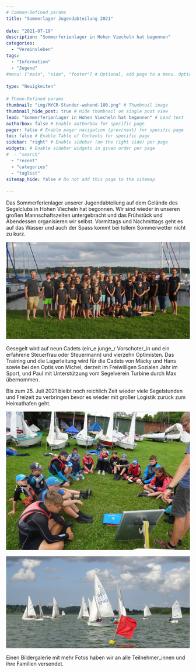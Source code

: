 ```yaml
---
# Common-Defined params
title: "Sommerlager Jugendabteilung 2021"

date: "2021-07-19"
description: "Sommerferienlager in Hohen Viecheln hat begonnen"
categories:
  - "Vereinsleben"
tags:
  - "Information"
  - "Jugend"
#menu: ["main", "side", "footer"] # Optional, add page to a menu. Options: main, side, footer

type: "Neuigkeiten"

# Theme-Defined params
thumbnail: "img/MYCR-Stander-wehend-100.png" # Thumbnail image
thumbnail_hide_post: true # Hide thumbnail on single post view
lead: "Sommerferienlager in Hohen Viecheln hat begonnen" # Lead text
authorbox: false # Enable authorbox for specific page
pager: false # Enable pager navigation (prev/next) for specific page
toc: false # Enable Table of Contents for specific page
sidebar: "right" # Enable sidebar (on the right side) per page
widgets: # Enable sidebar widgets in given order per page
#  - "search"
  - "recent"
  - "categories"
  - "taglist"
sitemap_hide: false # Do not add this page to the sitemap

---
```


Das Sommerferienlager unserer Jugendabteilung auf dem Gelände des Segelclubs in Hohen Viecheln hat begonnen. Wir sind wieder in unseren großen Mannschaftszelten untergebracht und das Frühstück und Abendessen organisieren wir selbst. Vormittags und Nachmittags geht es auf das Wasser und auch der Spass kommt bei tollem Sommerwetter nicht zu kurz.

![Sommerlager Gruppenfoto](/img/20210719_sommerlagerjugend_1.jpg)

Gesegelt wird auf neun Cadets (ein_e junge_r Vorschoter_in und ein erfahrene Steuerfrau oder Steuermann) und vierzehn Optimisten. Das Training und die Lagerleitung wird für die Cadets von Mäcky und Hans sowie bei den Optis von Michel, derzeit im Freiwilligen Sozialen Jahr im Sport, und Paul mit Unterstützung vom Segelverein Turbine durch Max übernommen.

Bis zum 25. Juli 2021 bleibt noch reichlich Zeit wieder viele Segelstunden und Freizeit zu verbringen bevor es wieder mit großer Logistik zurück zum Heimathafen geht.

![Sommerlager Trainingsgruppe](/img/20210719_sommerlagerjugend_2.jpg)

![Sommerlager Wassertraining](/img/20210719_sommerlagerjugend_3.jpg)

Einen Bildergalerie mit mehr Fotos haben wir an alle Teilnehmer_innen und ihre Familien versendet.
